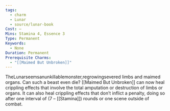 ```yaml
---
tags:
  - charm
  - Lunar
  - source/lunar-book
Cost: —
Mins: Stamina 4, Essence 3
Type: Permanent
Keywords:
  - None
Duration: Permanent
Prerequisite Charms:
  - "[[Maimed But Unbroken]]"
---
```

TheLunarseemsanunkillablemonster,regrowingsevered limbs and maimed organs. Can such a beast even die? [[Maimed But Unbroken]] can now heal crippling effects that involve the total amputation or destruction of limbs or organs. It can also heal crippling effects that don’t inflict a penalty, doing so after one interval of (7 – [[Stamina]]) rounds or one scene outside of combat.